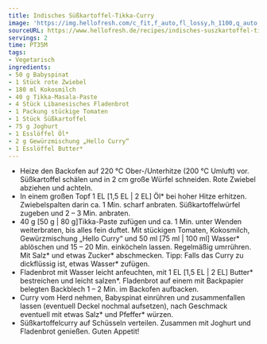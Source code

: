 ```yaml
---
title: Indisches Süßkartoffel-Tikka-Curry
image: 'https://img.hellofresh.com/c_fit,f_auto,fl_lossy,h_1100,q_auto,w_2600/hellofresh_s3/image/indisches-suszkartoffel-tikka-curry-b167aab2.jpg'
sourceURL: https://www.hellofresh.de/recipes/indisches-suszkartoffel-tikka-curry-630cb6e4e2b78978310dc087
servings: 2
time: PT35M
tags:
- Vegetarisch
ingredients:
- 50 g Babyspinat
- 1 Stück rote Zwiebel
- 180 ml Kokosmilch
- 40 g Tikka-Masala-Paste
- 4 Stück Libanesisches Fladenbrot
- 1 Packung stückige Tomaten
- 1 Stück Süßkartoffel
- 75 g Joghurt
- 1 Esslöffel Öl*
- 2 g Gewürzmischung „Hello Curry“
- 1 Esslöffel Butter*
---
```


- Heize den Backofen auf 220 °C Ober-/Unterhitze (200 °C Umluft) vor.  Süßkartoffel schälen und in 2 cm große Würfel schneiden.  Rote Zwiebel abziehen und achteln.
- In einem großen Topf 1 EL [1,5 EL | 2 EL] Öl\* bei hoher Hitze erhitzen. Zwiebelspalten darin ca. 1 Min. scharf anbraten. Süßkartoffelwürfel zugeben und 2 – 3 Min. anbraten.
- 40 g [50 g | 80 g]Tikka-Paste zufügen und ca. 1 Min. unter Wenden weiterbraten, bis alles fein duftet. Mit stückigen Tomaten, Kokosmilch, Gewürzmischung „Hello Curry“ und 50 ml [75 ml | 100 ml] Wasser\* ablöschen und 15 – 20 Min. einköcheln lassen. Regelmäßig umrrühren. Mit Salz\* und etwas Zucker\* abschmecken. Tipp: Falls das Curry zu dickflüssig ist, etwas Wasser\* zufügen.
- Fladenbrot mit Wasser leicht anfeuchten, mit 1 EL [1,5 EL | 2 EL] Butter\* bestreichen und leicht salzen\*. Fladenbrot auf einem mit Backpapier belegten Backblech 1 – 2 Min. im Backofen aufbacken.
- Curry vom Herd nehmen, Babyspinat einrühren und zusammenfallen lassen (eventuell Deckel nochmal aufsetzen), nach Geschmack eventuell mit etwas Salz\* und Pfeffer\* würzen.
- Süßkartoffelcurry auf Schüsseln verteilen. Zusammen mit Joghurt und Fladenbrot genießen.  Guten Appetit!
